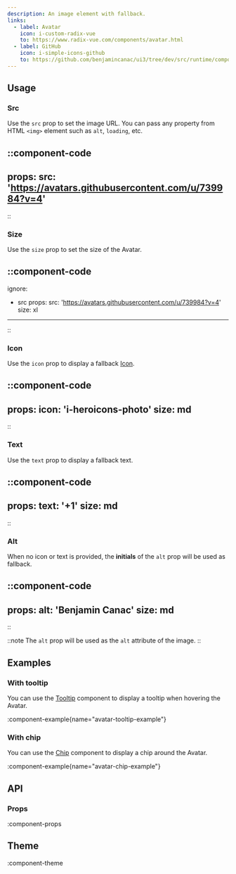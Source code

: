 ```yaml
---
description: An image element with fallback.
links:
  - label: Avatar
    icon: i-custom-radix-vue
    to: https://www.radix-vue.com/components/avatar.html
  - label: GitHub
    icon: i-simple-icons-github
    to: https://github.com/benjamincanac/ui3/tree/dev/src/runtime/components/Avatar.vue
---
```


## Usage

### Src

Use the `src` prop to set the image URL. You can pass any property from HTML `<img>` element such as `alt`, `loading`, etc.

::component-code
---
props:
  src: 'https://avatars.githubusercontent.com/u/739984?v=4'
---
::

### Size

Use the `size` prop to set the size of the Avatar.

::component-code
---
ignore:
  - src
props:
  src: 'https://avatars.githubusercontent.com/u/739984?v=4'
  size: xl
---
::

### Icon

Use the `icon` prop to display a fallback [Icon](/components/icon).

::component-code
---
props:
  icon: 'i-heroicons-photo'
  size: md
---
::

### Text

Use the `text` prop to display a fallback text.

::component-code
---
props:
  text: '+1'
  size: md
---
::

### Alt

When no icon or text is provided, the **initials** of the `alt` prop will be used as fallback.

::component-code
---
props:
  alt: 'Benjamin Canac'
  size: md
---
::

::note
The `alt` prop will be used as the `alt` attribute of the image.
::

## Examples

### With tooltip

You can use the [Tooltip](/components/tooltip) component to display a tooltip when hovering the Avatar.

:component-example{name="avatar-tooltip-example"}

### With chip

You can use the [Chip](/components/chip) component to display a chip around the Avatar.

:component-example{name="avatar-chip-example"}

## API

### Props

:component-props

## Theme

:component-theme
